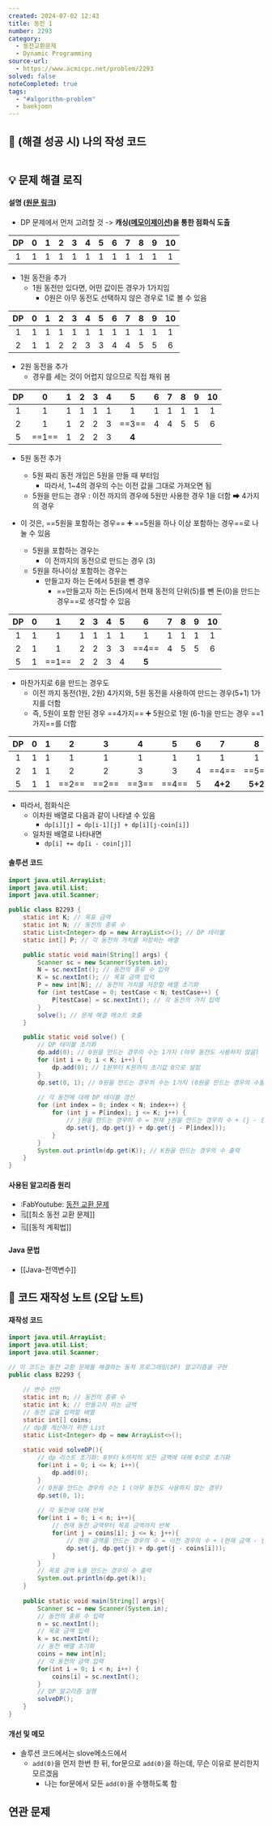 ```yaml
---
created: 2024-07-02 12:43
title: 동전 1
number: 2293
category:
  - 동전교환문제
  - Dynamic Programming
source-url:
  - https://www.acmicpc.net/problem/2293
solved: false
noteCompleted: true
tags:
  - "#algorithm-problem"
  - baekjoon
---
```

## 💯 (해결 성공 시) 나의 작성 코드 
```

```


## 💡 문제 해결 로직 
#### 설명 ([원문 링크](https://olrlobt.tistory.com/31))
- DP 문제에서 먼저 고려할 것 -> **캐싱([메모이제이션](https://namu.wiki/w/%EB%A9%94%EB%AA%A8%EC%9D%B4%EC%A0%9C%EC%9D%B4%EC%85%98))을 통한 점화식 도출** 

| DP  |  0  |  1  |  2  |  3  |  4  |  5  |  6  |  7  |  8  |  9  | 10  |
| :-: | :-: | :-: | :-: | :-: | :-: | :-: | :-: | :-: | :-: | :-: | :-: |
|  1  |  1  |  1  |  1  |  1  |  1  |  1  |  1  |  1  |  1  |  1  |  1  |
- 1원 동전을 추가
	- 1원 동전만 있다면, 어떤 값이든 경우가 1가지임
		- 0원은 아무 동전도 선택하지 않은 경우로 1로 볼 수 있음

| DP  |  0  |  1  |  2  |  3  |  4  |  5  |  6  |  7  |  8  |  9  | 10  |
| :-: | :-: | :-: | :-: | :-: | :-: | :-: | :-: | :-: | :-: | :-: | :-: |
|  1  |  1  |  1  |  1  |  1  |  1  |  1  |  1  |  1  |  1  |  1  |  1  |
|  2  |  1  |  1  |  2  |  2  |  3  |  3  |  4  |  4  |  5  |  5  |  6  |
- 2원 동전을 추가
	- 경우를 세는 것이 어렵지 않으므로 직접 채워 봄

| DP  |   0   |  1  |  2  |  3  |  4  |   5   |  6  |  7  |  8  |  9  | 10  |
| :-: | :---: | :-: | :-: | :-: | :-: | :---: | :-: | :-: | :-: | :-: | :-: |
|  1  |   1   |  1  |  1  |  1  |  1  |   1   |  1  |  1  |  1  |  1  |  1  |
|  2  |   1   |  1  |  2  |  2  |  3  | ==3== |  4  |  4  |  5  |  5  |  6  |
|  5  | ==1== |  1  |  2  |  2  |  3  | **4** |     |     |     |     |     |
- 5원 동전 추가
	- 5원 짜리 동전 개입은 5원을 만들 때 부터임
		- 따라서, 1~4의 경우의 수는 이전 값을 그대로 가져오면 됨
	- 5원을 만드는 경우 : 이전 까지의 경우에 5원만 사용한 경우 1을 더함 ➡ 4가지의 경우

- 이 것은, ==5원을 포함하는 경우== ➕ ==5원을 하나 이상 포함하는 경우==로 나눌 수 있음
	- 5원을 포함하는 경우는 
		- 이 전까지의 동전으로 만드는 경우 (3)
	- 5원을 하나이상 포함하는 경우는 
		- 만들고자 하는 돈에서 5원을 뺀 경우 
			- ==만들고자 하는 돈(5)에서 현재 동전의 단위(5)를 뺀 돈(0)을 만드는 경우==로 생각할 수 있음

| DP  |  0  |   1   |  2  |  3  |  4  |  5  |   6   |  7  |  8  |  9  | 10  |
| :-: | :-: | :---: | :-: | :-: | :-: | :-: | :---: | :-: | :-: | :-: | :-: |
|  1  |  1  |   1   |  1  |  1  |  1  |  1  |   1   |  1  |  1  |  1  |  1  |
|  2  |  1  |   1   |  2  |  2  |  3  |  3  | ==4== |  4  |  5  |  5  |  6  |
|  5  |  1  | ==1== |  2  |  2  |  3  |  4  | **5** |     |     |     |     |
- 마찬가지로 6을 만드는 경우도 
	- 이전 까지 동전(1원, 2원) 4가지와, 5원 동전을 사용하여 만드는 경우(5+1) 1가지를 더함  
	- 즉, 5원이 포함 안된 경우 ==4가지== ➕ 5원으로 1원 (6-1)을 만드는 경우 ==1가지==를 더함 

| DP  |  0  |  1  |   2   |   3   |   4   |   5   |  6  |    7    |    8    |    9    |   10    |
| :-: | :-: | :-: | :---: | :---: | :---: | :---: | :-: | :-----: | :-----: | :-----: | :-----: |
|  1  |  1  |  1  |   1   |   1   |   1   |   1   |  1  |    1    |    1    |    1    |    1    |
|  2  |  1  |  1  |   2   |   2   |   3   |   3   |  4  |  ==4==  |  ==5==  |  ==5==  |  ==6==  |
|  5  |  1  |  1  | ==2== | ==2== | ==3== | ==4== |  5  | **4+2** | **5+2** | **5+3** | **6+4** |
- 따라서, 점화식은
	- 이차원 배열로 다음과 같이 나타낼 수 있음
		- `dp[i][j] = dp[i-1][j] + dp[i][j-coin[i]]`
	- 일차원 배열로 나타내면
		- `dp[i] += dp[i - coin[j]]`
#### 솔루션 코드
```java
import java.util.ArrayList;
import java.util.List;
import java.util.Scanner;

public class B2293 {
    static int K; // 목표 금액
    static int N; // 동전의 종류 수
    static List<Integer> dp = new ArrayList<>(); // DP 테이블
    static int[] P; // 각 동전의 가치를 저장하는 배열

    public static void main(String[] args) { 
        Scanner sc = new Scanner(System.in);
        N = sc.nextInt(); // 동전의 종류 수 입력
        K = sc.nextInt(); // 목표 금액 입력
        P = new int[N]; // 동전의 가치를 저장할 배열 초기화
        for (int testCase = 0; testCase < N; testCase++) {
            P[testCase] = sc.nextInt(); // 각 동전의 가치 입력
        }
        solve(); // 문제 해결 메소드 호출
    }

    public static void solve() {
        // DP 테이블 초기화
        dp.add(0); // 0원을 만드는 경우의 수는 1가지 (아무 동전도 사용하지 않음)
        for (int i = 0; i < K; i++) {
            dp.add(0); // 1원부터 K원까지 초기값 0으로 설정
        }
        dp.set(0, 1); // 0원을 만드는 경우의 수는 1가지 (0원을 만드는 경우의 수를 1로 초기화)
        
        // 각 동전에 대해 DP 테이블 갱신
        for (int index = 0; index < N; index++) {
            for (int j = P[index]; j <= K; j++) {
                // j원을 만드는 경우의 수 = 현재 j원을 만드는 경우의 수 + (j - 현재 동전 가치)원을 만드는 경우의 수
                dp.set(j, dp.get(j) + dp.get(j - P[index]));
            }
        }
        System.out.println(dp.get(K)); // K원을 만드는 경우의 수 출력
    }
}
```
#### 사용된 알고리즘 원리
- :FabYoutube: [동전 교환 문제](https://www.youtube.com/watch?v=N7m44HWa39o)
- 🗒[[최소 동전 교환 문제]]
- 🗒[[동적 계획법]]

#### Java 문법
- [[Java-전역변수]]

## 🔧 코드 재작성 노트 (오답 노트)
#### 재작성 코드
```java
import java.util.ArrayList;
import java.util.List;
import java.util.Scanner;

// 이 코드는 동전 교환 문제를 해결하는 동적 프로그래밍(DP) 알고리즘을 구현
public class B2293 {
    
    // 변수 선언
    static int n; // 동전의 종류 수
    static int k; // 만들고자 하는 금액
    // 동전 값을 입력할 배열
    static int[] coins;
    // dp를 계산하기 위한 List
    static List<Integer> dp = new ArrayList<>();
    
    static void solveDP(){
        // dp 리스트 초기화: 0부터 k까지의 모든 금액에 대해 0으로 초기화
        for(int i = 0; i <= k; i++){
            dp.add(0);
        }
        // 0원을 만드는 경우의 수는 1 (아무 동전도 사용하지 않는 경우)
        dp.set(0, 1);
        
        // 각 동전에 대해 반복
        for(int i = 0; i < n; i++){
            // 현재 동전 금액부터 목표 금액까지 반복
            for(int j = coins[i]; j <= k; j++){
                // 현재 금액을 만드는 경우의 수 = 이전 경우의 수 + (현재 금액 - 현재 동전 금액)을 만드는 경우의 수
                dp.set(j, dp.get(j) + dp.get(j - coins[i]));
            }
        }
        // 목표 금액 k를 만드는 경우의 수 출력
        System.out.println(dp.get(k));
    }
    
    public static void main(String[] args){
        Scanner sc = new Scanner(System.in);
        // 동전의 종류 수 입력
        n = sc.nextInt();
        // 목표 금액 입력
        k = sc.nextInt();
        // 동전 배열 초기화
        coins = new int[n];
        // 각 동전의 금액 입력
        for(int i = 0; i < n; i++) { 
            coins[i] = sc.nextInt(); 
        }
        // DP 알고리즘 실행
        solveDP();
    }
}
```
#### 개선 및 메모 
- 솔루션 코드에서는 slove메소드에서 
	- `add(0)`을 먼저 한번 한 뒤, for문으로 `add(0)`을 하는데, 무슨 이유로 분리한지 모르겠음
		- 나는 for문에서 모든 `add(0)`을 수행하도록 함

## 연관 문제





